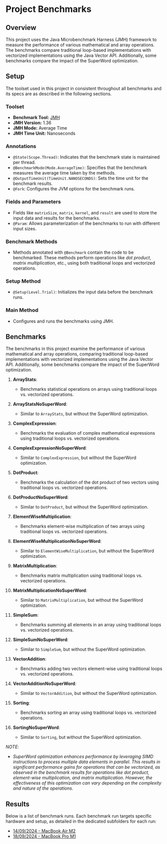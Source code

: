 # Project Benchmarks

## Overview

This project uses the Java Microbenchmark Harness (JMH) framework to measure the performance of various mathematical and array operations. The benchmarks compare traditional loop-based implementations with vectorized implementations using the Java Vector API. Additionally, some benchmarks compare the impact of the SuperWord optimization.

## Setup

The toolset used in this project in consistent throughout all benchmarks and its specs are as described in the following sections.

### Toolset

- **Benchmark Tool:** [JMH](https://openjdk.java.net/projects/code-tools/jmh/)
- **JMH Version:** 1.36
- **JMH Mode:** Average Time
- **JMH Time Unit:** Nanoseconds

### Annotations

- `@State(Scope.Thread)`: Indicates that the benchmark state is maintained per thread.
- `@BenchmarkMode(Mode.AverageTime)`: Specifies that the benchmark measures the average time taken by the methods.
- `@OutputTimeUnit(TimeUnit.NANOSECONDS)`: Sets the time unit for the benchmark results.
- `@Fork`: Configures the JVM options for the benchmark runs.

### Fields and Parameters

- Fields like `matrixSize`, `matrix`, `kernel`, and `result` are used to store the input data and results for the benchmarks.
- `@Param`: Allows parameterization of the benchmarks to run with different input sizes.

### Benchmark Methods

- Methods annotated with `@Benchmark` contain the code to be benchmarked. These methods perform operations like _dot product_, _matrix multiplication_, etc., using both traditional loops and vectorized operations.

### Setup Method

- `@Setup(Level.Trial)`: Initializes the input data before the benchmark runs.

### Main Method

- Configures and runs the benchmarks using JMH.

## Benchmarks

The benchmarks in this project examine the performance of various mathematical and array operations, comparing traditional loop-based implementations with vectorized implementations using the Java Vector API. Additionally, some benchmarks compare the impact of the SuperWord optimization.

1. **ArrayStats**:
   - Benchmarks statistical operations on arrays using traditional loops vs. vectorized operations.

2. **ArrayStatsNoSuperWord**:
   - Similar to `ArrayStats`, but without the SuperWord optimization.

3. **ComplexExpression**:
   - Benchmarks the evaluation of complex mathematical expressions using traditional loops vs. vectorized operations.

4. **ComplexExpressionNoSuperWord**:
   - Similar to `ComplexExpression`, but without the SuperWord optimization.

5. **DotProduct**:
   - Benchmarks the calculation of the dot product of two vectors using traditional loops vs. vectorized operations.

6. **DotProductNoSuperWord**:
   - Similar to `DotProduct`, but without the SuperWord optimization.

7. **ElementWiseMultiplication**:
   - Benchmarks element-wise multiplication of two arrays using traditional loops vs. vectorized operations.
   
8. **ElementWiseMultiplicationNoSuperWord**:
    - Similar to `ElementWiseMultiplication`, but without the SuperWord optimization.

9. **MatrixMultiplication**:
    - Benchmarks matrix multiplication using traditional loops vs. vectorized operations.

10. **MatrixMultiplicationNoSuperWord**:
    - Similar to `MatrixMultiplication`, but without the SuperWord optimization.

11. **SimpleSum**:
    - Benchmarks summing all elements in an array using traditional loops vs. vectorized operations.

12. **SimpleSumNoSuperWord**:
    - Similar to `SimpleSum`, but without the SuperWord optimization.

13. **VectorAddition**:
    - Benchmarks adding two vectors element-wise using traditional loops vs. vectorized operations.

14. **VectorAdditionNoSuperWord**:
    - Similar to `VectorAddition`, but without the SuperWord optimization.

15. **Sorting**:
    - Benchmarks sorting an array using traditional loops vs. vectorized operations.

16. **SortingNoSuperWord**:
    - Similar to `Sorting`, but without the SuperWord optimization.

_NOTE_:
- _SuperWord optimization enhances performance by leveraging SIMD instructions to process multiple data elements in parallel. This results in significant performance gains for operations that can be vectorized, as observed in the benchmark results for operations like dot product, element-wise multiplication, and matrix multiplication. However, the effectiveness of this optimization can vary depending on the complexity and nature of the operations._

## Results

Below is a list of benchmark runs. Each benchmark run targets specific hardware and setup, as detailed in the dedicated subfolders for each run:
- [14/09/2024 - MacBook Air M2](20240914-macbook-air-m2/README.md)
- [18/09/2024 - MacBook Pro M1](20240918-macbook-pro-m1/README.md)

